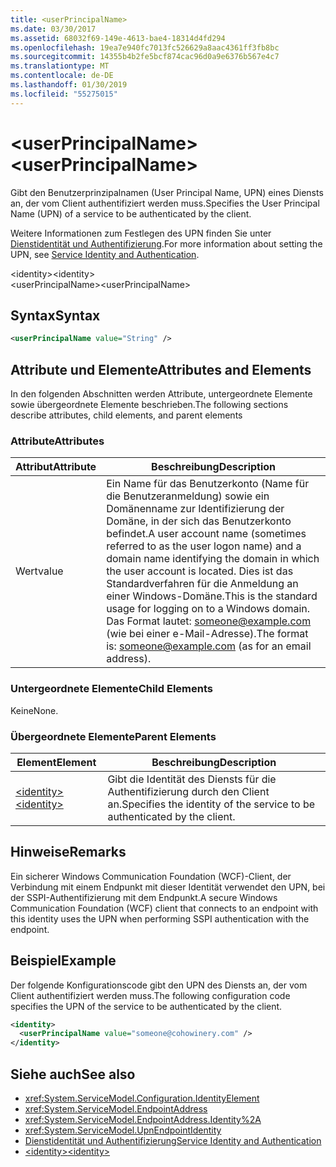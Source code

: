 ```yaml
---
title: <userPrincipalName>
ms.date: 03/30/2017
ms.assetid: 68032f69-149e-4613-bae4-18314d4fd294
ms.openlocfilehash: 19ea7e940fc7013fc526629a8aac4361ff3fb8bc
ms.sourcegitcommit: 14355b4b2fe5bcf874cac96d0a9e6376b567e4c7
ms.translationtype: MT
ms.contentlocale: de-DE
ms.lasthandoff: 01/30/2019
ms.locfileid: "55275015"
---
```

# <a name="userprincipalname"></a><span data-ttu-id="f150d-101">\<userPrincipalName></span><span class="sxs-lookup"><span data-stu-id="f150d-101">\<userPrincipalName></span></span>
<span data-ttu-id="f150d-102">Gibt den Benutzerprinzipalnamen (User Principal Name, UPN) eines Diensts an, der vom Client authentifiziert werden muss.</span><span class="sxs-lookup"><span data-stu-id="f150d-102">Specifies the User Principal Name (UPN) of a service to be authenticated by the client.</span></span>  
  
 <span data-ttu-id="f150d-103">Weitere Informationen zum Festlegen des UPN finden Sie unter [Dienstidentität und Authentifizierung](../../../../../docs/framework/wcf/feature-details/service-identity-and-authentication.md).</span><span class="sxs-lookup"><span data-stu-id="f150d-103">For more information about setting the UPN, see [Service Identity and Authentication](../../../../../docs/framework/wcf/feature-details/service-identity-and-authentication.md).</span></span>  
  
<span data-ttu-id="f150d-104">\<identity></span><span class="sxs-lookup"><span data-stu-id="f150d-104">\<identity></span></span>  
<span data-ttu-id="f150d-105">\<userPrincipalName></span><span class="sxs-lookup"><span data-stu-id="f150d-105">\<userPrincipalName></span></span>  
  
## <a name="syntax"></a><span data-ttu-id="f150d-106">Syntax</span><span class="sxs-lookup"><span data-stu-id="f150d-106">Syntax</span></span>  
  
```xml  
<userPrincipalName value="String" />
```  
  
## <a name="attributes-and-elements"></a><span data-ttu-id="f150d-107">Attribute und Elemente</span><span class="sxs-lookup"><span data-stu-id="f150d-107">Attributes and Elements</span></span>  
 <span data-ttu-id="f150d-108">In den folgenden Abschnitten werden Attribute, untergeordnete Elemente sowie übergeordnete Elemente beschrieben.</span><span class="sxs-lookup"><span data-stu-id="f150d-108">The following sections describe attributes, child elements, and parent elements</span></span>  
  
### <a name="attributes"></a><span data-ttu-id="f150d-109">Attribute</span><span class="sxs-lookup"><span data-stu-id="f150d-109">Attributes</span></span>  
  
|<span data-ttu-id="f150d-110">Attribut</span><span class="sxs-lookup"><span data-stu-id="f150d-110">Attribute</span></span>|<span data-ttu-id="f150d-111">Beschreibung</span><span class="sxs-lookup"><span data-stu-id="f150d-111">Description</span></span>|  
|---------------|-----------------|  
|<span data-ttu-id="f150d-112">Wert</span><span class="sxs-lookup"><span data-stu-id="f150d-112">value</span></span>|<span data-ttu-id="f150d-113">Ein Name für das Benutzerkonto (Name für die Benutzeranmeldung) sowie ein Domänenname zur Identifizierung der Domäne, in der sich das Benutzerkonto befindet.</span><span class="sxs-lookup"><span data-stu-id="f150d-113">A user account name (sometimes referred to as the user logon name) and a domain name identifying the domain in which the user account is located.</span></span> <span data-ttu-id="f150d-114">Dies ist das Standardverfahren für die Anmeldung an einer Windows-Domäne.</span><span class="sxs-lookup"><span data-stu-id="f150d-114">This is the standard usage for logging on to a Windows domain.</span></span> <span data-ttu-id="f150d-115">Das Format lautet: someone@example.com (wie bei einer e-Mail-Adresse).</span><span class="sxs-lookup"><span data-stu-id="f150d-115">The format is: someone@example.com (as for an email address).</span></span>|  
  
### <a name="child-elements"></a><span data-ttu-id="f150d-116">Untergeordnete Elemente</span><span class="sxs-lookup"><span data-stu-id="f150d-116">Child Elements</span></span>  
 <span data-ttu-id="f150d-117">Keine</span><span class="sxs-lookup"><span data-stu-id="f150d-117">None.</span></span>  
  
### <a name="parent-elements"></a><span data-ttu-id="f150d-118">Übergeordnete Elemente</span><span class="sxs-lookup"><span data-stu-id="f150d-118">Parent Elements</span></span>  
  
|<span data-ttu-id="f150d-119">Element</span><span class="sxs-lookup"><span data-stu-id="f150d-119">Element</span></span>|<span data-ttu-id="f150d-120">Beschreibung</span><span class="sxs-lookup"><span data-stu-id="f150d-120">Description</span></span>|  
|-------------|-----------------|  
|[<span data-ttu-id="f150d-121">\<identity></span><span class="sxs-lookup"><span data-stu-id="f150d-121">\<identity></span></span>](../../../../../docs/framework/configure-apps/file-schema/wcf/identity.md)|<span data-ttu-id="f150d-122">Gibt die Identität des Diensts für die Authentifizierung durch den Client an.</span><span class="sxs-lookup"><span data-stu-id="f150d-122">Specifies the identity of the service to be authenticated by the client.</span></span>|  
  
## <a name="remarks"></a><span data-ttu-id="f150d-123">Hinweise</span><span class="sxs-lookup"><span data-stu-id="f150d-123">Remarks</span></span>  
 <span data-ttu-id="f150d-124">Ein sicherer Windows Communication Foundation (WCF)-Client, der Verbindung mit einem Endpunkt mit dieser Identität verwendet den UPN, bei der SSPI-Authentifizierung mit dem Endpunkt.</span><span class="sxs-lookup"><span data-stu-id="f150d-124">A secure Windows Communication Foundation (WCF) client that connects to an endpoint with this identity uses the UPN when performing SSPI authentication with the endpoint.</span></span>  
  
## <a name="example"></a><span data-ttu-id="f150d-125">Beispiel</span><span class="sxs-lookup"><span data-stu-id="f150d-125">Example</span></span>  
 <span data-ttu-id="f150d-126">Der folgende Konfigurationscode gibt den UPN des Diensts an, der vom Client authentifiziert werden muss.</span><span class="sxs-lookup"><span data-stu-id="f150d-126">The following configuration code specifies the UPN of the service to be authenticated by the client.</span></span>  
  
```xml  
<identity>
  <userPrincipalName value="someone@cohowinery.com" />
</identity>
```  
  
## <a name="see-also"></a><span data-ttu-id="f150d-127">Siehe auch</span><span class="sxs-lookup"><span data-stu-id="f150d-127">See also</span></span>
- <xref:System.ServiceModel.Configuration.IdentityElement>
- <xref:System.ServiceModel.EndpointAddress>
- <xref:System.ServiceModel.EndpointAddress.Identity%2A>
- <xref:System.ServiceModel.UpnEndpointIdentity>
- [<span data-ttu-id="f150d-128">Dienstidentität und Authentifizierung</span><span class="sxs-lookup"><span data-stu-id="f150d-128">Service Identity and Authentication</span></span>](../../../../../docs/framework/wcf/feature-details/service-identity-and-authentication.md)
- [<span data-ttu-id="f150d-129">\<identity></span><span class="sxs-lookup"><span data-stu-id="f150d-129">\<identity></span></span>](../../../../../docs/framework/configure-apps/file-schema/wcf/identity.md)
